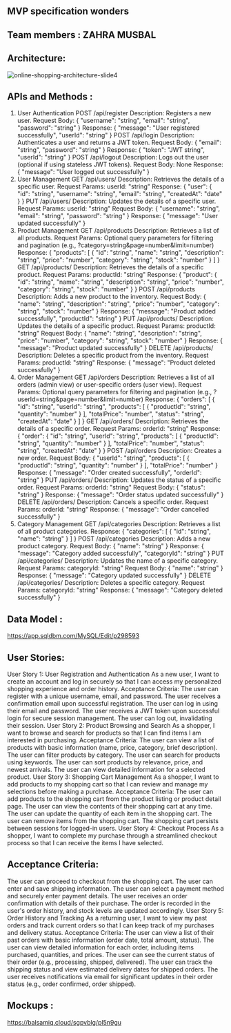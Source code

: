 MVP specification wonders
-------------------------

Team members : ZAHRA MUSBAL 
--------------

Architecture:
------------

![online-shopping-architecture-slide4](https://github.com/Zahra11Mosbal11/MVP-website/assets/107762291/b76bb249-5f0c-462b-8555-4a2c3c73d8a6)




APIs and Methods :
------------------

1. User Authentication
POST /api/register
Description: Registers a new user.
Request Body: { "username": "string", "email": "string", "password": "string" }
Response: { "message": "User registered successfully", "userId": "string" }
POST /api/login
Description: Authenticates a user and returns a JWT token.
Request Body: { "email": "string", "password": "string" }
Response: { "token": "JWT string", "userId": "string" }
POST /api/logout
Description: Logs out the user (optional if using stateless JWT tokens).
Request Body: None
Response: { "message": "User logged out successfully" }
2. User Management
GET /api/users/
Description: Retrieves the details of a specific user.
Request Params: userId: "string"
Response: { "user": { "id": "string", "username": "string", "email": "string", "createdAt": "date" } }
PUT /api/users/
Description: Updates the details of a specific user.
Request Params: userId: "string"
Request Body: { "username": "string", "email": "string", "password": "string" }
Response: { "message": "User updated successfully" }
3. Product Management
GET /api/products
Description: Retrieves a list of all products.
Request Params: Optional query parameters for filtering and pagination (e.g., ?category=string&page=number&limit=number)
Response: { "products": [ { "id": "string", "name": "string", "description": "string", "price": "number", "category": "string", "stock": "number" } ] }
GET /api/products/
Description: Retrieves the details of a specific product.
Request Params: productId: "string"
Response: { "product": { "id": "string", "name": "string", "description": "string", "price": "number", "category": "string", "stock": "number" } }
POST /api/products
Description: Adds a new product to the inventory.
Request Body: { "name": "string", "description": "string", "price": "number", "category": "string", "stock": "number" }
Response: { "message": "Product added successfully", "productId": "string" }
PUT /api/products/
Description: Updates the details of a specific product.
Request Params: productId: "string"
Request Body: { "name": "string", "description": "string", "price": "number", "category": "string", "stock": "number" }
Response: { "message": "Product updated successfully" }
DELETE /api/products/
Description: Deletes a specific product from the inventory.
Request Params: productId: "string"
Response: { "message": "Product deleted successfully" }
4. Order Management
GET /api/orders
Description: Retrieves a list of all orders (admin view) or user-specific orders (user view).
Request Params: Optional query parameters for filtering and pagination (e.g., ?userId=string&page=number&limit=number)
Response: { "orders": [ { "id": "string", "userId": "string", "products": [ { "productId": "string", "quantity": "number" } ], "totalPrice": "number", "status": "string", "createdAt": "date" } ] }
GET /api/orders/
Description: Retrieves the details of a specific order.
Request Params: orderId: "string"
Response: { "order": { "id": "string", "userId": "string", "products": [ { "productId": "string", "quantity": "number" } ], "totalPrice": "number", "status": "string", "createdAt": "date" } }
POST /api/orders
Description: Creates a new order.
Request Body: { "userId": "string", "products": [ { "productId": "string", "quantity": "number" } ], "totalPrice": "number" }
Response: { "message": "Order created successfully", "orderId": "string" }
PUT /api/orders/
Description: Updates the status of a specific order.
Request Params: orderId: "string"
Request Body: { "status": "string" }
Response: { "message": "Order status updated successfully" }
DELETE /api/orders/
Description: Cancels a specific order.
Request Params: orderId: "string"
Response: { "message": "Order cancelled successfully" }
5. Category Management
GET /api/categories
Description: Retrieves a list of all product categories.
Response: { "categories": [ { "id": "string", "name": "string" } ] }
POST /api/categories
Description: Adds a new product category.
Request Body: { "name": "string" }
Response: { "message": "Category added successfully", "categoryId": "string" }
PUT /api/categories/
Description: Updates the name of a specific category.
Request Params: categoryId: "string"
Request Body: { "name": "string" }
Response: { "message": "Category updated successfully" }
DELETE /api/categories/
Description: Deletes a specific category.
Request Params: categoryId: "string"
Response: { "message": "Category deleted successfully" }

Data Model : 
------------
https://app.sqldbm.com/MySQL/Edit/p298593


User Stories:
-------------

User Story 1: User Registration and Authentication
As a new user, I want to create an account and log in securely so that I can access my personalized shopping experience and order history.
Acceptance Criteria:
The user can register with a unique username, email, and password.
The user receives a confirmation email upon successful registration.
The user can log in using their email and password.
The user receives a JWT token upon successful login for secure session management.
The user can log out, invalidating their session.
User Story 2: Product Browsing and Search
As a shopper, I want to browse and search for products so that I can find items I am interested in purchasing.
Acceptance Criteria:
The user can view a list of products with basic information (name, price, category, brief description).
The user can filter products by category.
The user can search for products using keywords.
The user can sort products by relevance, price, and newest arrivals.
The user can view detailed information for a selected product.
User Story 3: Shopping Cart Management
As a shopper, I want to add products to my shopping cart so that I can review and manage my selections before making a purchase.
Acceptance Criteria:
The user can add products to the shopping cart from the product listing or product detail page.
The user can view the contents of their shopping cart at any time.
The user can update the quantity of each item in the shopping cart.
The user can remove items from the shopping cart.
The shopping cart persists between sessions for logged-in users.
User Story 4: Checkout Process
As a shopper, I want to complete my purchase through a streamlined checkout process so that I can receive the items I have selected.

Acceptance Criteria:
--------------------

The user can proceed to checkout from the shopping cart.
The user can enter and save shipping information.
The user can select a payment method and securely enter payment details.
The user receives an order confirmation with details of their purchase.
The order is recorded in the user's order history, and stock levels are updated accordingly.
User Story 5: Order History and Tracking
As a returning user, I want to view my past orders and track current orders so that I can keep track of my purchases and delivery status.
Acceptance Criteria:
The user can view a list of their past orders with basic information (order date, total amount, status).
The user can view detailed information for each order, including items purchased, quantities, and prices.
The user can see the current status of their order (e.g., processing, shipped, delivered).
The user can track the shipping status and view estimated delivery dates for shipped orders.
The user receives notifications via email for significant updates in their order status (e.g., order confirmed, order shipped).



Mockups : 
---------
https://balsamiq.cloud/sgpvblg/pl5n9gu


